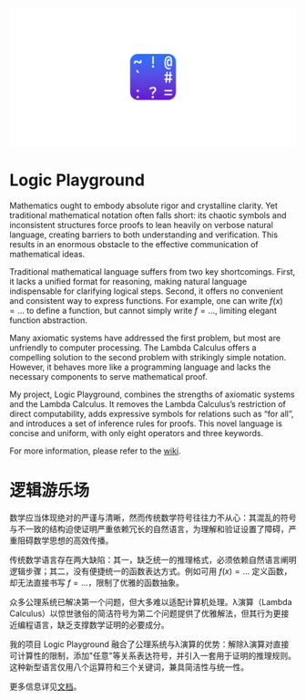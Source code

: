 ![LOGO](Logic%20Playground/Assets/SplashScreen.scale-400.png)

# Logic Playground

Mathematics ought to embody absolute rigor and crystalline clarity. Yet traditional mathematical notation often falls short: its chaotic symbols and inconsistent structures force proofs to lean heavily on verbose natural language, creating barriers to both understanding and verification. This results in an enormous obstacle to the effective communication of mathematical ideas.

Traditional mathematical language suffers from two key shortcomings. First, it lacks a unified format for reasoning, making natural language indispensable for clarifying logical steps. Second, it offers no convenient and consistent way to express functions. For example, one can write $f(x) = \dots$ to define a function, but cannot simply write $f = \dots$, limiting elegant function abstraction.

Many axiomatic systems have addressed the first problem, but most are unfriendly to computer processing. The Lambda Calculus offers a compelling solution to the second problem with strikingly simple notation. However, it behaves more like a programming language and lacks the necessary components to serve mathematical proof.

My project, Logic Playground, combines the strengths of axiomatic systems and the Lambda Calculus. It removes the Lambda Calculus’s restriction of direct computability, adds expressive symbols for relations such as “for all”, and introduces a set of inference rules for proofs. This novel language is concise and uniform, with only eight operators and three keywords.

For more information, please refer to the [wiki](../../wiki).

# 逻辑游乐场

数学应当体现绝对的严谨与清晰，然而传统数学符号往往力不从心：其混乱的符号与不一致的结构迫使证明严重依赖冗长的自然语言，为理解和验证设置了障碍，严重阻碍数学思想的高效传播。

传统数学语言存在两大缺陷：其一，缺乏统一的推理格式，必须依赖自然语言阐明逻辑步骤；其二，没有便捷统一的函数表达方式。例如可用 $f(x) = \dots$ 定义函数，却无法直接书写 $f = \dots$，限制了优雅的函数抽象。

众多公理系统已解决第一个问题，但大多难以适配计算机处理。λ演算（Lambda Calculus）以惊世骇俗的简洁符号为第二个问题提供了优雅解法，但其行为更接近编程语言，缺乏支撑数学证明的必要成分。

我的项目 Logic Playground 融合了公理系统与λ演算的优势：解除λ演算对直接可计算性的限制，添加"任意"等关系表达符号，并引入一套用于证明的推理规则。这种新型语言仅用八个运算符和三个关键词，兼具简洁性与统一性。

更多信息详见[文档](../../wiki)。